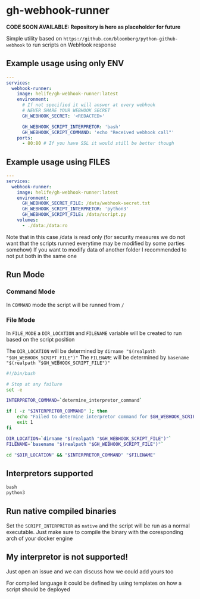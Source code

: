 # gh-webhook-runner

**CODE SOON AVAILABLE: Repository is here as placeholder for future**

Simple utility based on `https://github.com/bloomberg/python-github-webhook` to run scripts on WebHook  response

## Example usage using only ENV

```yaml
---
services:
  webhook-runner:
    image: helife/gh-webhook-runner:latest
    environment: 
      # If not specified it will answer at every webhook
      # NEVER SHARE YOUR WEBHOOK SECRET
      GH_WEBHOOK_SECRET: '<REDACTED>' 

      GH_WEBHOOK_SCRIPT_INTERPRETOR: 'bash'
      GH_WEBHOOK_SCRIPT_COMMAND: 'echo "Received webhook call"'
    ports:
      - 80:80 # If you have SSL it would still be better though
```

## Example usage using FILES
```yaml
---
services:
  webhook-runner:
    image: helife/gh-webhook-runner:latest
    environment:
      GH_WEBHOOK_SECRET_FILE: /data/webhook-secret.txt
      GH_WEBHOOK_SCRIPT_INTERPRETOR: 'python3'
      GH_WEBHOOK_SCRIPT_FILE: /data/script.py
    volumes:
      - ./data:/data:ro
```
Note that in this case /data is read only (for security measures we do not want that the scripts runned everytime may be modified by some parties somehow)
If you want to modify data of another folder I recommended to not put both in the same one

## Run Mode

### Command Mode
In `COMMAND` mode the script will be runned from `/`

### File Mode

In `FILE_MODE` a `DIR_LOCATION` and `FILENAME` variable will be created to run based on the script position

The `DIR_LOCATION` will be determined by `dirname "$(realpath "$GH_WEBHOOK_SCRIPT_FILE")"`
The `FILENAME` will be determined by `basename "$(realpath "$GH_WEBHOOK_SCRIPT_FILE")"`
```bash
#!/bin/bash

# Stop at any failure
set -e

INTERPRETOR_COMMAND=`determine_interpretor_command`

if [ -z "$INTERPRETOR_COMMAND" ]; then
    echo "Failed to determine interpretor command for $GH_WEBHOOK_SCRIPT_INTERPRETOR"
    exit 1
fi

DIR_LOCATION=`dirname "$(realpath "$GH_WEBHOOK_SCRIPT_FILE")"`
FILENAME=`basename "$(realpath "$GH_WEBHOOK_SCRIPT_FILE")"`

cd "$DIR_LOCATION" && "$INTERPRETOR_COMMAND" "$FILENAME"
```

## Interpretors supported
```txt
bash
python3
```

## Run native compiled binaries
Set the `SCRIPT_INTERPRETOR` as `native` and the script will be run as a normal executable.
Just make sure to compile the binary with the coresponding arch of your docker engine

## My interpretor is not supported!

Just open an issue and we can discuss how we could add yours too

For compiled language it could be defined by using templates on how a script should be deployed
